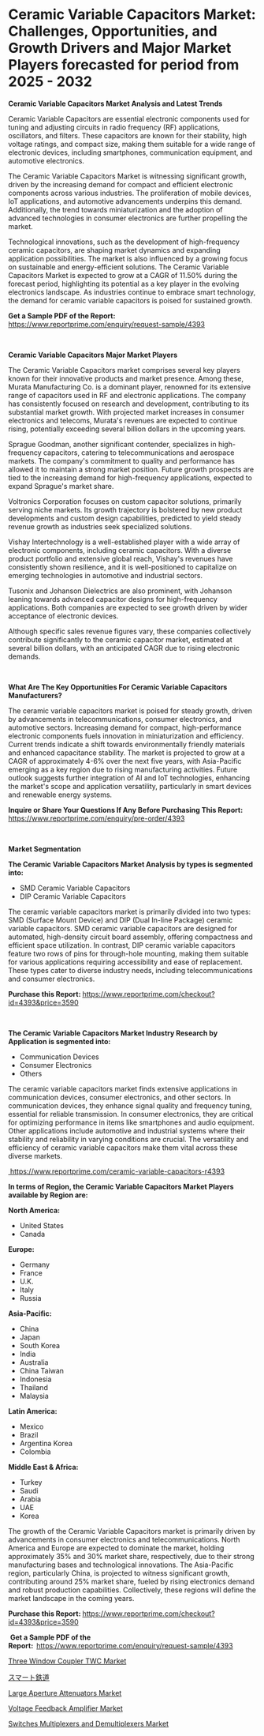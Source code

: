 <p><h1>Ceramic Variable Capacitors Market: Challenges, Opportunities, and Growth Drivers and Major Market Players forecasted for period from 2025 - 2032</h1></p><p><strong>Ceramic Variable Capacitors Market Analysis and Latest Trends</strong></p>
<p><p>Ceramic Variable Capacitors are essential electronic components used for tuning and adjusting circuits in radio frequency (RF) applications, oscillators, and filters. These capacitors are known for their stability, high voltage ratings, and compact size, making them suitable for a wide range of electronic devices, including smartphones, communication equipment, and automotive electronics.</p><p>The Ceramic Variable Capacitors Market is witnessing significant growth, driven by the increasing demand for compact and efficient electronic components across various industries. The proliferation of mobile devices, IoT applications, and automotive advancements underpins this demand. Additionally, the trend towards miniaturization and the adoption of advanced technologies in consumer electronics are further propelling the market.</p><p>Technological innovations, such as the development of high-frequency ceramic capacitors, are shaping market dynamics and expanding application possibilities. The market is also influenced by a growing focus on sustainable and energy-efficient solutions. The Ceramic Variable Capacitors Market is expected to grow at a CAGR of 11.50% during the forecast period, highlighting its potential as a key player in the evolving electronics landscape. As industries continue to embrace smart technology, the demand for ceramic variable capacitors is poised for sustained growth.</p></p>
<p><strong>Get a Sample PDF of the Report:&nbsp;</strong> <a href="https://www.reportprime.com/enquiry/request-sample/4393?utm_campaign=39&utm_medium=2&utm_source=Github&utm_content=ia&utm_term=19032025&utm_id=ceramic-variable-capacitors">https://www.reportprime.com/enquiry/request-sample/4393</a></p>
<p>&nbsp;</p>
<p><strong>Ceramic Variable Capacitors Major Market Players</strong></p>
<p><p>The Ceramic Variable Capacitors market comprises several key players known for their innovative products and market presence. Among these, Murata Manufacturing Co. is a dominant player, renowned for its extensive range of capacitors used in RF and electronic applications. The company has consistently focused on research and development, contributing to its substantial market growth. With projected market increases in consumer electronics and telecoms, Murata's revenues are expected to continue rising, potentially exceeding several billion dollars in the upcoming years.</p><p>Sprague Goodman, another significant contender, specializes in high-frequency capacitors, catering to telecommunications and aerospace markets. The company's commitment to quality and performance has allowed it to maintain a strong market position. Future growth prospects are tied to the increasing demand for high-frequency applications, expected to expand Sprague's market share.</p><p>Voltronics Corporation focuses on custom capacitor solutions, primarily serving niche markets. Its growth trajectory is bolstered by new product developments and custom design capabilities, predicted to yield steady revenue growth as industries seek specialized solutions.</p><p>Vishay Intertechnology is a well-established player with a wide array of electronic components, including ceramic capacitors. With a diverse product portfolio and extensive global reach, Vishay's revenues have consistently shown resilience, and it is well-positioned to capitalize on emerging technologies in automotive and industrial sectors.</p><p>Tusonix and Johanson Dielectrics are also prominent, with Johanson leaning towards advanced capacitor designs for high-frequency applications. Both companies are expected to see growth driven by wider acceptance of electronic devices.</p><p>Although specific sales revenue figures vary, these companies collectively contribute significantly to the ceramic capacitor market, estimated at several billion dollars, with an anticipated CAGR due to rising electronic demands.</p></p>
<p>&nbsp;</p>
<p><strong>What Are The Key Opportunities For Ceramic Variable Capacitors Manufacturers?</strong></p>
<p><p>The ceramic variable capacitors market is poised for steady growth, driven by advancements in telecommunications, consumer electronics, and automotive sectors. Increasing demand for compact, high-performance electronic components fuels innovation in miniaturization and efficiency. Current trends indicate a shift towards environmentally friendly materials and enhanced capacitance stability. The market is projected to grow at a CAGR of approximately 4-6% over the next five years, with Asia-Pacific emerging as a key region due to rising manufacturing activities. Future outlook suggests further integration of AI and IoT technologies, enhancing the market's scope and application versatility, particularly in smart devices and renewable energy systems.</p></p>
<p><strong>Inquire or Share Your Questions If Any Before Purchasing This Report:</strong> <a href="https://www.reportprime.com/enquiry/pre-order/4393?utm_campaign=39&utm_medium=2&utm_source=Github&utm_content=ia&utm_term=19032025&utm_id=ceramic-variable-capacitors">https://www.reportprime.com/enquiry/pre-order/4393</a></p>
<p>&nbsp;</p>
<p><strong>Market Segmentation</strong></p>
<p><strong>The Ceramic Variable Capacitors Market Analysis by types is segmented into:</strong></p>
<p><ul><li>SMD Ceramic Variable Capacitors</li><li>DIP Ceramic Variable Capacitors</li></ul></p>
<p><p>The ceramic variable capacitors market is primarily divided into two types: SMD (Surface Mount Device) and DIP (Dual In-line Package) ceramic variable capacitors. SMD ceramic variable capacitors are designed for automated, high-density circuit board assembly, offering compactness and efficient space utilization. In contrast, DIP ceramic variable capacitors feature two rows of pins for through-hole mounting, making them suitable for various applications requiring accessibility and ease of replacement. These types cater to diverse industry needs, including telecommunications and consumer electronics.</p></p>
<p><strong>Purchase this Report:&nbsp;</strong><a href="https://www.reportprime.com/checkout?id=4393&price=3590&utm_campaign=39&utm_medium=2&utm_source=Github&utm_content=ia&utm_term=19032025&utm_id=ceramic-variable-capacitors">https://www.reportprime.com/checkout?id=4393&price=3590</a></p>
<p>&nbsp;</p>
<p><strong>The Ceramic Variable Capacitors Market Industry Research by Application is segmented into:</strong></p>
<p><ul><li>Communication Devices</li><li>Consumer Electronics</li><li>Others</li></ul></p>
<p><p>The ceramic variable capacitors market finds extensive applications in communication devices, consumer electronics, and other sectors. In communication devices, they enhance signal quality and frequency tuning, essential for reliable transmission. In consumer electronics, they are critical for optimizing performance in items like smartphones and audio equipment. Other applications include automotive and industrial systems where their stability and reliability in varying conditions are crucial. The versatility and efficiency of ceramic variable capacitors make them vital across these diverse markets.</p></p>
<p><a href="https://www.reportprime.com/ceramic-variable-capacitors-r4393?utm_campaign=39&utm_medium=2&utm_source=Github&utm_content=ia&utm_term=19032025&utm_id=ceramic-variable-capacitors">&nbsp;https://www.reportprime.com/ceramic-variable-capacitors-r4393</a></p>
<p><strong>In terms of Region, the Ceramic Variable Capacitors Market Players available by Region are:</strong></p>
<p>
    <p> <strong> North America: </strong>
        <ul>
            <li>United States</li>
            <li>Canada</li>
        </ul>
        </p> 
    <p> <strong> Europe: </strong>
        <ul>
            <li>Germany</li>
            <li>France</li>
            <li>U.K.</li>
            <li>Italy</li>
            <li>Russia</li>
        </ul>
        </p> 
    <p> <strong> Asia-Pacific: </strong>
        <ul>
            <li>China</li>
            <li>Japan</li>
            <li>South Korea</li>
            <li>India</li>
            <li>Australia</li>
            <li>China Taiwan</li>
            <li>Indonesia</li>
            <li>Thailand</li>
            <li>Malaysia</li>
        </ul>
        </p> 
    <p> <strong> Latin America: </strong>
        <ul>
            <li>Mexico</li>
            <li>Brazil</li>
            <li>Argentina Korea</li>
            <li>Colombia</li>
        </ul>
        </p> 
    <p> <strong> Middle East & Africa: </strong>
        <ul>
            <li>Turkey</li>
            <li>Saudi</li>
            <li>Arabia</li>
            <li>UAE</li>
            <li>Korea</li>
        </ul>
    </p>
    </p>
<p><p>The growth of the Ceramic Variable Capacitors market is primarily driven by advancements in consumer electronics and telecommunications. North America and Europe are expected to dominate the market, holding approximately 35% and 30% market share, respectively, due to their strong manufacturing bases and technological innovations. The Asia-Pacific region, particularly China, is projected to witness significant growth, contributing around 25% market share, fueled by rising electronics demand and robust production capabilities. Collectively, these regions will define the market landscape in the coming years.</p></p>
<p><strong>Purchase this Report: </strong><a href="https://www.reportprime.com/checkout?id=4393&price=3590&utm_campaign=39&utm_medium=2&utm_source=Github&utm_content=ia&utm_term=19032025&utm_id=ceramic-variable-capacitors">https://www.reportprime.com/checkout?id=4393&price=3590</a></p>
<p>&nbsp;<strong>Get a Sample PDF of the Report:&nbsp;&nbsp;</strong><a href="https://www.reportprime.com/enquiry/request-sample/4393?utm_campaign=39&utm_medium=2&utm_source=Github&utm_content=ia&utm_term=19032025&utm_id=ceramic-variable-capacitors">https://www.reportprime.com/enquiry/request-sample/4393</a></p>
<p><strong></strong></p>
<p><p><a href="https://github.com/akitamegge65/Market-Research-Report-List-1/blob/main/three-window-coupler-twc-market.md?utm_campaign=39&utm_medium=2&utm_source=Github&utm_content=ia&utm_term=19032025&utm_id=ceramic-variable-capacitors">Three Window Coupler TWC Market</a></p><p><a href="https://github.com/mohamedbakry57/Market-Research-Report-List-7/blob/main/501046247007.md?utm_campaign=39&utm_medium=2&utm_source=Github&utm_content=ia&utm_term=19032025&utm_id=ceramic-variable-capacitors">スマート鉄道</a></p><p><a href="https://github.com/benasjuettk3/Market-Research-Report-List-1/blob/main/large-aperture-attenuators-market.md?utm_campaign=39&utm_medium=2&utm_source=Github&utm_content=ia&utm_term=19032025&utm_id=ceramic-variable-capacitors">Large Aperture Attenuators Market</a></p><p><a href="https://github.com/ardgenoud/Market-Research-Report-List-1/blob/main/voltage-feedback-amplifier-market.md?utm_campaign=39&utm_medium=2&utm_source=Github&utm_content=ia&utm_term=19032025&utm_id=ceramic-variable-capacitors">Voltage Feedback Amplifier Market</a></p><p><a href="https://github.com/gauldvikerm6/Market-Research-Report-List-1/blob/main/switches-multiplexers-and-demultiplexers-market.md?utm_campaign=39&utm_medium=2&utm_source=Github&utm_content=ia&utm_term=19032025&utm_id=ceramic-variable-capacitors">Switches Multiplexers and Demultiplexers Market</a></p></p>